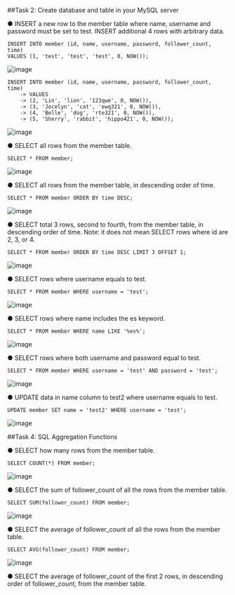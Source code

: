 ##Task 2: Create database and table in your MySQL server

● INSERT a new row to the member table where name, username and password must
be set to test. INSERT additional 4 rows with arbitrary data.
```
INSERT INTO member (id, name, username, password, follower_count, time) 
VALUES (1, 'test', 'test', 'test', 0, NOW());
```
![image](https://github.com/bibbygreen/wehelp_5th/assets/54356660/f5d48140-83eb-459f-a22b-30d12662acc6)

```
INSERT INTO member (id, name, username, password, follower_count, time)
    -> VALUES
    -> (2, 'Lin', 'lion', '123qwe', 0, NOW()),
    -> (3, 'Jocelyn', 'cat', 'ewq321', 0, NOW()),
    -> (4, 'Belle', 'dog', 'rte321', 0, NOW()),
    -> (5, 'Sherry', 'rabbit', 'hippo421', 0, NOW());
```
![image](https://github.com/bibbygreen/wehelp_5th/assets/54356660/7a576178-096f-40d4-86ec-814365d3b657)

● SELECT all rows from the member table.
```
SELECT * FROM member;
```
![image](https://github.com/bibbygreen/wehelp_5th/assets/54356660/583fe1c5-2748-4ae5-84f1-88fd5a600994)

● SELECT all rows from the member table, in descending order of time.
```
SELECT * FROM member ORDER BY time DESC;
```
![image](https://github.com/bibbygreen/wehelp_5th/assets/54356660/d97e2111-33d0-4459-b621-ec87644f0117)

● SELECT total 3 rows, second to fourth, from the member table, in descending order
of time. Note: it does not mean SELECT rows where id are 2, 3, or 4.
```
SELECT * FROM member ORDER BY time DESC LIMIT 3 OFFSET 1;
```
![image](https://github.com/bibbygreen/wehelp_5th/assets/54356660/57a86fba-876a-4977-a5ad-af6369a018ee)

● SELECT rows where username equals to test.
```
SELECT * FROM member WHERE username = 'test';
```
![image](https://github.com/bibbygreen/wehelp_5th/assets/54356660/baa60e16-3310-445b-9766-d9253ada9d89)


● SELECT rows where name includes the es keyword.
```
SELECT * FROM member WHERE name LIKE '%es%';
```
![image](https://github.com/bibbygreen/wehelp_5th/assets/54356660/ab3a0e00-c4cc-4b88-a7ac-1821b490521a)

● SELECT rows where both username and password equal to test.
```
SELECT * FROM member WHERE username = 'test' AND password = 'test';
```
![image](https://github.com/bibbygreen/wehelp_5th/assets/54356660/7e93e292-dfe1-478e-81bc-c7926c4d05fd)

● UPDATE data in name column to test2 where username equals to test.
```
UPDATE member SET name = 'test2' WHERE username = 'test';
```
![image](https://github.com/bibbygreen/wehelp_5th/assets/54356660/b633f2dc-72ee-4f16-a89a-cab7955beda8)

##Task 4: SQL Aggregation Functions

● SELECT how many rows from the member table.
```
SELECT COUNT(*) FROM member;
```
![image](https://github.com/bibbygreen/wehelp_5th/assets/54356660/e1c46322-1b0b-4afd-86ac-09b7fbcc3aaa)

● SELECT the sum of follower_count of all the rows from the member table.
```
SELECT SUM(follower_count) FROM member;
```
![image](https://github.com/bibbygreen/wehelp_5th/assets/54356660/4651ed1d-cd5f-48e5-bfbb-cd1d135a2f19)

● SELECT the average of follower_count of all the rows from the member table.
```
SELECT AVG(follower_count) FROM member;
```
![image](https://github.com/bibbygreen/wehelp_5th/assets/54356660/9a60684c-1b58-4dde-9646-6f1cf42449e6)

● SELECT the average of follower_count of the first 2 rows, in descending order of
follower_count, from the member table.
